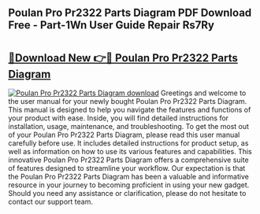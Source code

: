 ## Poulan Pro Pr2322 Parts Diagram PDF Download Free - Part-1Wn User Guide Repair Rs7Ry

# <h2><a href="http://dfn7ii.blite.top/?on=Poulan+Pro+Pr2322+Parts+Diagram">🔗Download New 👉🔴 Poulan Pro Pr2322 Parts Diagram</a></h2>

[![Poulan Pro Pr2322 Parts Diagram download](https://i.imgur.com/lujVjoI.png)](http://dfn7ii.blite.top/?on=Poulan+Pro+Pr2322+Parts+Diagram)
Greetings and welcome to the user manual for your newly bought Poulan Pro Pr2322 Parts Diagram. This manual is designed to help you navigate the features and functions of your product with ease. Inside, you will find detailed instructions for installation, usage, maintenance, and troubleshooting. To get the most out of your Poulan Pro Pr2322 Parts Diagram, please read this user manual carefully before use. It includes detailed instructions for product setup, as well as information on how to use its various features and capabilities. This innovative Poulan Pro Pr2322 Parts Diagram offers a comprehensive suite of features designed to streamline your workflow. Our expectation is that the Poulan Pro Pr2322 Parts Diagram has been a valuable and informative resource in your journey to becoming proficient in using your new gadget. Should you need any assistance or clarification, please do not hesitate to contact our support team.
